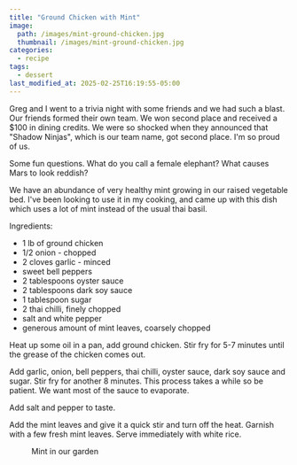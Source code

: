 ```yaml
---
title: "Ground Chicken with Mint"
image: 
  path: /images/mint-ground-chicken.jpg
  thumbnail: /images/mint-ground-chicken.jpg
categories:
  - recipe
tags:
  - dessert
last_modified_at: 2025-02-25T16:19:55-05:00
---
```


Greg and I went to a trivia night with some friends and we had such a blast. Our friends formed their own team. We won second place and received a $100 in dining credits. We were so shocked when they announced that "Shadow Ninjas", which is our team name, got second place. I'm so proud of us.

Some fun questions. What do you call a female elephant? What causes Mars to look reddish? 

We have an abundance of very healthy mint growing in our raised vegetable bed. I've been looking to use it in my cooking, and came up with this dish which uses a lot of mint instead of the usual thai basil.

Ingredients:
* 1 lb of ground chicken 
* 1/2 onion - chopped
* 2 cloves garlic - minced
* sweet bell peppers
* 2 tablespoons oyster sauce
* 2 tablespoons dark soy sauce
* 1 tablespoon sugar
* 2 thai chilli, finely chopped
* salt and white pepper 
* generous amount of mint leaves, coarsely chopped

Heat up some oil in a pan, add ground chicken. Stir fry for 5-7 minutes until the grease of the chicken comes out. 

Add garlic, onion, bell peppers, thai chilli, oyster sauce, dark soy sauce and sugar. Stir fry for another 8 minutes. This process takes a while so be patient. We want most of the sauce to evaporate. 

Add salt and pepper to taste. 

Add the mint leaves and give it a quick stir and turn off the heat. Garnish with a few fresh mint leaves. Serve immediately with white rice.

<figure class="align-left">
  <a href="#"><img src="{{ '/images/mint.jpg' | absolute_url }}" alt=""></a>
  <figcaption>Mint in our garden</figcaption>
</figure> 
